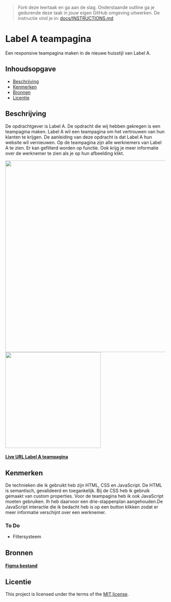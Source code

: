 > _Fork_ deze leertaak en ga aan de slag. Onderstaande outline ga je gedurende deze taak in jouw eigen GitHub omgeving uitwerken. De instructie vind je in: [docs/INSTRUCTIONS.md](docs/INSTRUCTIONS.md)

# Label A teampagina
Een responsive teampagina maken in de nieuwe huisstijl van Label A. 

## Inhoudsopgave

  * [Beschrijving](#beschrijving)
  * [Kenmerken](#kenmerken)
  * [Bronnen](#bronnen)
  * [Licentie](#licentie)

## Beschrijving
De opdrachtgever is Label A. De opdracht die wij hebben gekregen is een teampagina maken. Label A wil een teampagina om het vertrouwen van hun klanten te krijgen. De aanleiding van deze opdracht is dat Label A hun website wil vernieuwen. Op de teampagina zijn alle werknemers van Label A te zien. Er kan gefilterd worden op functie. Ook krijg je meer informatie over de werknemer te zien als je op hun afbeelding klikt. 


<img src= "https://github.com/Hadil24A/the-startup-responsive-interactieve-website-Label-A/assets/144008714/775eacdd-8655-49ac-aab1-97edf4015af1" width= "600px">
<img src= "https://github.com/Hadil24A/the-startup-responsive-interactieve-website-Label-A/assets/144008714/b5d38c24-0e4b-4f7e-8352-e14e7ad43fb0" height= "300px"> 

#### [Live URL Label A teampagina](https://hadil24a.github.io/Label-A-teampagina/)

## Kenmerken
De technieken die ik gebruikt heb zijn HTML, CSS en JavaScript. De HTML is semantisch, gevalideerd en toegankelijk. Bij de CSS heb ik gebruik gemaakt van custom properties. Voor de teampagina heb ik ook JavaScript moeten gebruiken. Ih heb daarvoor een drie-stappenplan aangehouden.De JavaScript interactie die ik bedacht heb is op een button klikken zodat er meer informatie verschijnt over een werknemer. 

### To Do
* Filtersysteem

## Bronnen
#### [Figma bestand](https://www.figma.com/file/YI8HLwbb1ht2cS0t6IAVk3/LA-Website-2024-%E2%80%94-Opdracht?type=design&node-id=0-1&mode=design&t=RZgnGeiivllSlMeI-0)

## Licentie
This project is licensed under the terms of the [MIT license](./LICENSE).

